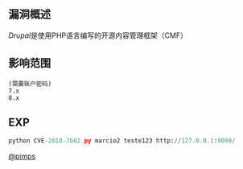 ## 漏洞概述

*Drupal*是使用PHP语言编写的开源内容管理框架（CMF）

## 影响范围

```http
(需要账户密码)
7.x
8.x
```

## EXP

```python
python CVE-2018-7602.py marcio2 teste123 http://127.0.0.1:9090/
```

[@pimps](https://github.com/pimps)